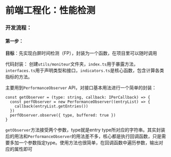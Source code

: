 # 前端工程化：性能检测

### 开发流程：

#### 第一步：
**目标**：先实现白屏时间检测（FP），封装为一个函数，在项目里可以随时调用

代码封装：
创建```utils/moniteur```文件夹，```index.ts```用于暴露方法，```interfaces.ts```用于声明类型和接口，```indicators.ts```是核心函数，包含计算各类指标的方法。

主要用到```PerformanceObserver``` API，对接口基本用法进行一个简单的封装：

```
const getObserver = (type: string, callback: IPerCallback) => {
  const perfObserver = new PerformanceObserver((entryList) => {
    callback(entryList.getEntries())
  })
  perfObserver.observe({ type, buffered: true })
}
```
```getObserver```方法接受两个参数，type就是entry type所对应的字符串。其实封装后的用法和```PerformanceObserver```的用法差不多，核心都是执行回调函数，只是需要多加一个参数指定type。使用方法也很简单，在回调函数中遍历参数，输出对应的属性即可

